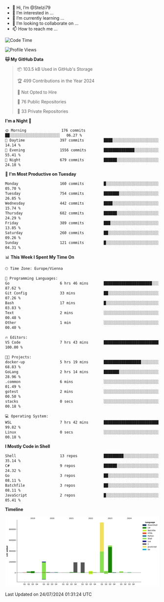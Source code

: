 - 👋 Hi, I’m @Stelzi79
- 👀 I’m interested in ...
- 🌱 I’m currently learning ...
- 💞️ I’m looking to collaborate on ...
- 📫 How to reach me ...

<!--START_SECTION:waka-->
![Code Time](http://img.shields.io/badge/Code%20Time-1%2C012%20hrs%2022%20mins-blue)

![Profile Views](http://img.shields.io/badge/Profile%20Views-0-blue)

**🐱 My GitHub Data** 

> 📦 103.5 kB Used in GitHub's Storage 
 > 
> 🏆 499 Contributions in the Year 2024
 > 
> 🚫 Not Opted to Hire
 > 
> 📜 76 Public Repositories 
 > 
> 🔑 33 Private Repositories 
 > 
**I'm a Night 🦉** 

```text
🌞 Morning                176 commits         ██░░░░░░░░░░░░░░░░░░░░░░░   06.27 % 
🌆 Daytime                397 commits         ████░░░░░░░░░░░░░░░░░░░░░   14.14 % 
🌃 Evening                1556 commits        ██████████████░░░░░░░░░░░   55.41 % 
🌙 Night                  679 commits         ██████░░░░░░░░░░░░░░░░░░░   24.18 % 
```
📅 **I'm Most Productive on Tuesday** 

```text
Monday                   160 commits         █░░░░░░░░░░░░░░░░░░░░░░░░   05.70 % 
Tuesday                  754 commits         ███████░░░░░░░░░░░░░░░░░░   26.85 % 
Wednesday                442 commits         ████░░░░░░░░░░░░░░░░░░░░░   15.74 % 
Thursday                 682 commits         ██████░░░░░░░░░░░░░░░░░░░   24.29 % 
Friday                   389 commits         ███░░░░░░░░░░░░░░░░░░░░░░   13.85 % 
Saturday                 260 commits         ██░░░░░░░░░░░░░░░░░░░░░░░   09.26 % 
Sunday                   121 commits         █░░░░░░░░░░░░░░░░░░░░░░░░   04.31 % 
```


📊 **This Week I Spent My Time On** 

```text
🕑︎ Time Zone: Europe/Vienna

💬 Programming Languages: 
Go                       6 hrs 46 mins       ██████████████████████░░░   87.62 % 
Git Config               33 mins             ██░░░░░░░░░░░░░░░░░░░░░░░   07.26 % 
Bash                     17 mins             █░░░░░░░░░░░░░░░░░░░░░░░░   03.83 % 
Text                     2 mins              ░░░░░░░░░░░░░░░░░░░░░░░░░   00.48 % 
Other                    1 min               ░░░░░░░░░░░░░░░░░░░░░░░░░   00.40 % 

🔥 Editors: 
VS Code                  7 hrs 43 mins       █████████████████████████   100.00 % 

🐱‍💻 Projects: 
docker-up                5 hrs 19 mins       █████████████████░░░░░░░░   68.83 % 
GoLang                   2 hrs 14 mins       ███████░░░░░░░░░░░░░░░░░░   28.96 % 
.common                  6 mins              ░░░░░░░░░░░░░░░░░░░░░░░░░   01.49 % 
gotest                   2 mins              ░░░░░░░░░░░░░░░░░░░░░░░░░   00.50 % 
stacks                   0 secs              ░░░░░░░░░░░░░░░░░░░░░░░░░   00.18 % 

💻 Operating System: 
WSL                      7 hrs 42 mins       █████████████████████████   99.82 % 
Linux                    0 secs              ░░░░░░░░░░░░░░░░░░░░░░░░░   00.18 % 
```

**I Mostly Code in Shell** 

```text
Shell                    13 repos            █████████░░░░░░░░░░░░░░░░   35.14 % 
C#                       9 repos             ██████░░░░░░░░░░░░░░░░░░░   24.32 % 
Go                       3 repos             ██░░░░░░░░░░░░░░░░░░░░░░░   08.11 % 
Batchfile                3 repos             ██░░░░░░░░░░░░░░░░░░░░░░░   08.11 % 
JavaScript               2 repos             █░░░░░░░░░░░░░░░░░░░░░░░░   05.41 % 
```



**Timeline**

![Lines of Code chart](https://raw.githubusercontent.com/Stelzi79/Stelzi79/main/assets/bar_graph.png)


 Last Updated on 24/07/2024 01:31:24 UTC
<!--END_SECTION:waka-->

<!---
Stelzi79/Stelzi79 is a ✨ special ✨ repository because its `README.md` (this file) appears on your GitHub profile.
You can click the Preview link to take a look at your changes.
--->
